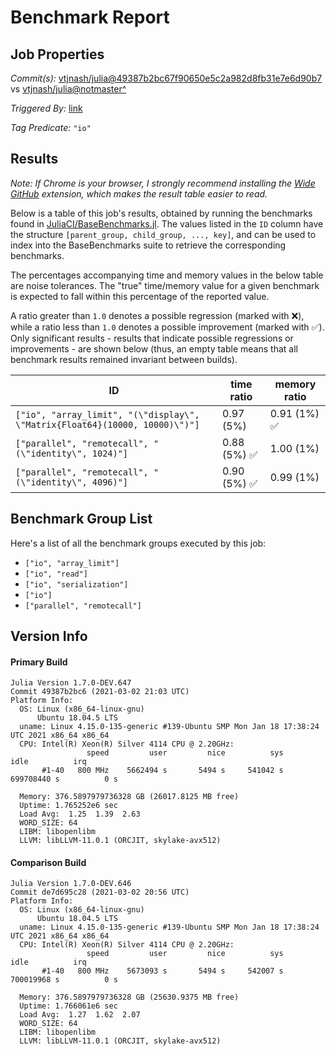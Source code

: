 # Benchmark Report

## Job Properties

*Commit(s):* [vtjnash/julia@49387b2bc67f90650e5c2a982d8fb31e7e6d90b7](https://github.com/vtjnash/julia/commit/49387b2bc67f90650e5c2a982d8fb31e7e6d90b7) vs [vtjnash/julia@notmaster^](https://github.com/vtjnash/julia/commit/notmaster^)

*Triggered By:* [link](https://github.com/vtjnash/julia/commit/49387b2bc67f90650e5c2a982d8fb31e7e6d90b7#commitcomment-47821795)

*Tag Predicate:* `"io"`

## Results

*Note: If Chrome is your browser, I strongly recommend installing the [Wide GitHub](https://chrome.google.com/webstore/detail/wide-github/kaalofacklcidaampbokdplbklpeldpj?hl=en)
extension, which makes the result table easier to read.*

Below is a table of this job's results, obtained by running the benchmarks found in
[JuliaCI/BaseBenchmarks.jl](https://github.com/JuliaCI/BaseBenchmarks.jl). The values
listed in the `ID` column have the structure `[parent_group, child_group, ..., key]`,
and can be used to index into the BaseBenchmarks suite to retrieve the corresponding
benchmarks.

The percentages accompanying time and memory values in the below table are noise tolerances. The "true"
time/memory value for a given benchmark is expected to fall within this percentage of the reported value.

A ratio greater than `1.0` denotes a possible regression (marked with :x:), while a ratio less
than `1.0` denotes a possible improvement (marked with :white_check_mark:). Only significant results - results
that indicate possible regressions or improvements - are shown below (thus, an empty table means that all
benchmark results remained invariant between builds).

| ID | time ratio | memory ratio |
|----|------------|--------------|
| `["io", "array_limit", "(\"display\", \"Matrix{Float64}(10000, 10000)\")"]` | 0.97 (5%)  | 0.91 (1%) :white_check_mark: |
| `["parallel", "remotecall", "(\"identity\", 1024)"]` | 0.88 (5%) :white_check_mark: | 1.00 (1%)  |
| `["parallel", "remotecall", "(\"identity\", 4096)"]` | 0.90 (5%) :white_check_mark: | 0.99 (1%)  |

## Benchmark Group List

Here's a list of all the benchmark groups executed by this job:

- `["io", "array_limit"]`
- `["io", "read"]`
- `["io", "serialization"]`
- `["io"]`
- `["parallel", "remotecall"]`

## Version Info

#### Primary Build

```
Julia Version 1.7.0-DEV.647
Commit 49387b2bc6 (2021-03-02 21:03 UTC)
Platform Info:
  OS: Linux (x86_64-linux-gnu)
      Ubuntu 18.04.5 LTS
  uname: Linux 4.15.0-135-generic #139-Ubuntu SMP Mon Jan 18 17:38:24 UTC 2021 x86_64 x86_64
  CPU: Intel(R) Xeon(R) Silver 4114 CPU @ 2.20GHz: 
                 speed         user         nice          sys         idle          irq
       #1-40   800 MHz    5662494 s       5494 s     541042 s  699708440 s          0 s
       
  Memory: 376.5897979736328 GB (26017.8125 MB free)
  Uptime: 1.765252e6 sec
  Load Avg:  1.25  1.39  2.63
  WORD_SIZE: 64
  LIBM: libopenlibm
  LLVM: libLLVM-11.0.1 (ORCJIT, skylake-avx512)

```

#### Comparison Build

```
Julia Version 1.7.0-DEV.646
Commit de7d695c28 (2021-03-02 20:56 UTC)
Platform Info:
  OS: Linux (x86_64-linux-gnu)
      Ubuntu 18.04.5 LTS
  uname: Linux 4.15.0-135-generic #139-Ubuntu SMP Mon Jan 18 17:38:24 UTC 2021 x86_64 x86_64
  CPU: Intel(R) Xeon(R) Silver 4114 CPU @ 2.20GHz: 
                 speed         user         nice          sys         idle          irq
       #1-40   800 MHz    5673093 s       5494 s     542007 s  700019968 s          0 s
       
  Memory: 376.5897979736328 GB (25630.9375 MB free)
  Uptime: 1.766061e6 sec
  Load Avg:  1.27  1.62  2.07
  WORD_SIZE: 64
  LIBM: libopenlibm
  LLVM: libLLVM-11.0.1 (ORCJIT, skylake-avx512)

```
